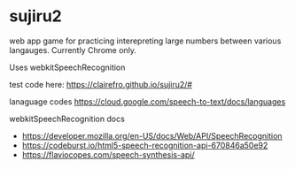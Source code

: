 # sujiru2

web app game for practicing interepreting large numbers between various langauges.
Currently Chrome only.

Uses webkitSpeechRecognition

test code here: https://clairefro.github.io/sujiru2/#

lanaguage codes
https://cloud.google.com/speech-to-text/docs/languages

webkitSpeechRecognition docs
- https://developer.mozilla.org/en-US/docs/Web/API/SpeechRecognition
- https://codeburst.io/html5-speech-recognition-api-670846a50e92
- https://flaviocopes.com/speech-synthesis-api/
